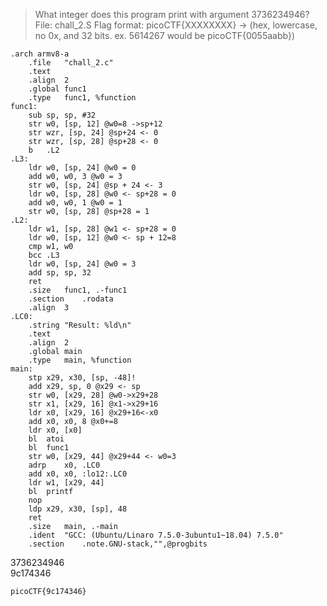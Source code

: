 > What integer does this program print with argument 3736234946? File: chall_2.S Flag format: picoCTF{XXXXXXXX} -> (hex, lowercase, no 0x, and 32 bits. ex. 5614267 would be picoCTF{0055aabb})

```
.arch armv8-a
	.file	"chall_2.c"
	.text
	.align	2
	.global	func1
	.type	func1, %function
func1:
	sub	sp, sp, #32
	str	w0, [sp, 12] @w0=8 ->sp+12
	str	wzr, [sp, 24] @sp+24 <- 0
	str	wzr, [sp, 28] @sp+28 <- 0
	b	.L2
.L3:
	ldr	w0, [sp, 24] @w0 = 0
	add	w0, w0, 3 @w0 = 3
	str	w0, [sp, 24] @sp + 24 <- 3
	ldr	w0, [sp, 28] @w0 <- sp+28 = 0
	add	w0, w0, 1 @w0 = 1
	str	w0, [sp, 28] @sp+28 = 1
.L2:
	ldr	w1, [sp, 28] @w1 <- sp+28 = 0
	ldr	w0, [sp, 12] @w0 <- sp + 12=8
	cmp	w1, w0
	bcc	.L3
	ldr	w0, [sp, 24] @w0 = 3
	add	sp, sp, 32
	ret
	.size	func1, .-func1
	.section	.rodata
	.align	3
.LC0:
	.string	"Result: %ld\n"
	.text
	.align	2
	.global	main
	.type	main, %function
main:
	stp	x29, x30, [sp, -48]!
	add	x29, sp, 0 @x29 <- sp
	str	w0, [x29, 28] @w0->x29+28
	str	x1, [x29, 16] @x1->x29+16
	ldr	x0, [x29, 16] @x29+16<-x0
	add	x0, x0, 8 @x0+=8
	ldr	x0, [x0]
	bl	atoi
	bl	func1
	str	w0, [x29, 44] @x29+44 <- w0=3
	adrp	x0, .LC0
	add	x0, x0, :lo12:.LC0
	ldr	w1, [x29, 44]
	bl	printf
	nop
	ldp	x29, x30, [sp], 48
	ret
	.size	main, .-main
	.ident	"GCC: (Ubuntu/Linaro 7.5.0-3ubuntu1~18.04) 7.5.0"
	.section	.note.GNU-stack,"",@progbits
```

3736234946
<br>9c174346

`picoCTF{9c174346}`
